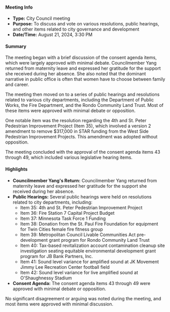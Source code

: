 ---
---

#### Meeting Info
* **Type:** City Council meeting
* **Purpose:** To discuss and vote on various resolutions, public hearings, and other items related to city governance and development
* **Date/Time:** August 21, 2024, 3:30 PM

#### Summary
The meeting began with a brief discussion of the consent agenda items, which were largely approved with minimal debate. Councilmember Yang returned from maternity leave and expressed her gratitude for the support she received during her absence. She also noted that the dominant narrative in public office is often that women have to choose between family and career.

The meeting then moved on to a series of public hearings and resolutions related to various city departments, including the Department of Public Works, the Fire Department, and the Rondo Community Land Trust. Most of these items were approved with minimal debate or opposition.

One notable item was the resolution regarding the 4th and St. Peter Pedestrian Improvement Project (Item 35), which involved a version 2 amendment to remove $317,000 in STAR funding from the West Side Pedestrian Improvement Projects. This amendment was adopted without opposition.

The meeting concluded with the approval of the consent agenda items 43 through 49, which included various legislative hearing items.

#### Highlights
* **Councilmember Yang's Return:** Councilmember Yang returned from maternity leave and expressed her gratitude for the support she received during her absence.
* **Public Hearings:** Several public hearings were held on resolutions related to city departments, including:
	+ Item 35: 4th and St. Peter Pedestrian Improvement Project
	+ Item 36: Fire Station 7 Capital Project Budget
	+ Item 37: Minnesota Task Force 1 Funding
	+ Item 38: Donation from the St. Paul Fire Foundation for equipment for Twin Cities female fire fitness group
	+ Item 39: Metropolitan Council Livable Communities Act pre-development grant program for Rondo Community Land Trust
	+ Item 40: Tax-based revitalization account contamination cleanup site investigation seating equitable environmental development grant program for JB Bank Partners, Inc.
	+ Item 41: Sound level variance for amplified sound at JK Movement Jimmy Lee Recreation Center football field
	+ Item 42: Sound level variance for live amplified sound at O'Shaughnessy Stadium
* **Consent Agenda:** The consent agenda items 43 through 49 were approved with minimal debate or opposition.

No significant disagreement or arguing was noted during the meeting, and most items were approved with minimal discussion.

